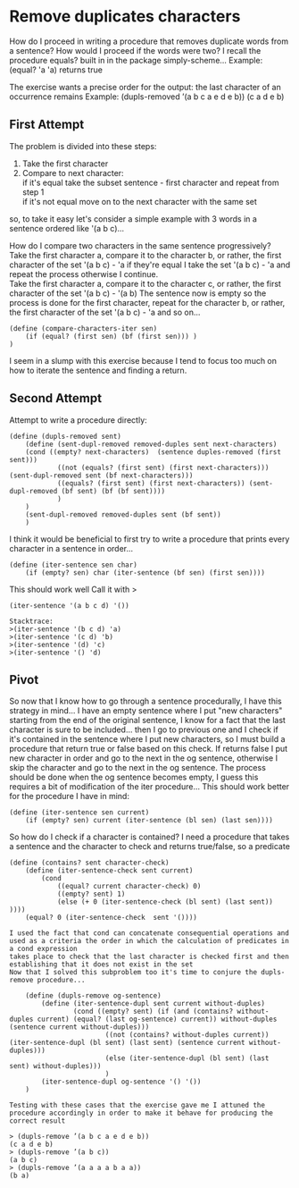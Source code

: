 # Remove duplicates characters

How do I proceed in writing a procedure that removes duplicate words from a sentence?
How would I proceed if the words were two? I recall the procedure equals? built in in the package simply-scheme...
Example: (equal? 'a 'a) returns true

The exercise wants a precise order for the output: the last character of an occurrence remains
Example:
(dupls-removed ’(a b c a e d e b))
(c a d e b)


## First Attempt
The problem is divided into these steps:
1. Take the first character  
2. Compare to next character:  
	if it's equal take the subset sentence - first character and repeat from step 1  
	if it's not equal move on to the next character with the same set  

so, to take it easy let's consider a simple example with 3 words in a sentence ordered like '(a b c)...

How do I compare two characters in the same sentence progressively? Take the first character a, compare it to the character b, or rather, the first character of the set '(a b c) - 'a if they're equal I take the set '(a b c) - 'a and repeat the process otherwise I continue.  
Take the first character a, compare it to the character c, or rather, the first character of the set '(a b c) - '(a b)
The sentence now is empty so the process is done for the first character, repeat for the character b, or rather, the first character of the set '(a b c) - 'a
and so on...

``` racket
(define (compare-characters-iter sen)
	(if (equal? (first sen) (bf (first sen))) )
)
```

I seem in a slump with this exercise because I tend to focus too much on how to iterate the sentence and finding a return.


## Second Attempt
Attempt to write a procedure directly:
``` racket
(define (dupls-removed sent)
	(define (sent-dupl-removed removed-duples sent next-characters)
	(cond ((empty? next-characters)  (sentence duples-removed (first sent)))
			((not (equals? (first sent) (first next-characters))) (sent-dupl-removed sent (bf next-characters)))
			((equals? (first sent) (first next-characters)) (sent-dupl-removed (bf sent) (bf (bf sent))))
			)	
	)
	(sent-dupl-removed removed-duples sent (bf sent))
	)
```

I think it would be beneficial to first try to write a procedure that prints every character in a sentence in order...

``` racket
(define (iter-sentence sen char)
	(if (empty? sen) char (iter-sentence (bf sen) (first sen))))
```


This should work well
Call it with > 
``` racket
(iter-sentence '(a b c d) '())

Stacktrace:
>(iter-sentence '(b c d) 'a)
>(iter-sentence '(c d) 'b)
>(iter-sentence '(d) 'c)
>(iter-sentence '() 'd)
```

## Pivot
So now that I know how to go through a sentence procedurally, I have this strategy in mind...
I have an empty sentence where I put "new characters" starting from the end of the original sentence, I know for a fact that the last character is sure to be included...
then I go to previous one and I check if it's contained in the sentence where I put new characters, so I must build a procedure that return true or false based on this check.
If returns false I put new character in order and go to the next in the og sentence, otherwise I skip the character and go to the next in the og sentence.
The process should be done when the og sentence becomes empty, I guess this requires a bit of modification of the iter procedure...
This should work better for the procedure I have in mind:

``` racket
(define (iter-sentence sen current)
    (if (empty? sen) current (iter-sentence (bl sen) (last sen))))
```

So how do I check if a character is contained?
I need a procedure that takes a sentence and the character to check and returns true/false, so a predicate

``` racket
(define (contains? sent character-check)
	(define (iter-sentence-check sent current)
		(cond 
			((equal? current character-check) 0)
			((empty? sent) 1)
			(else (+ 0 (iter-sentence-check (bl sent) (last sent)) ))))
	(equal? 0 (iter-sentence-check  sent '())))
```

	
	I used the fact that cond can concatenate consequential operations and used as a criteria the order in which the calculation of predicates in a cond expression
	takes place to check that the last character is checked first and then establishing that it does not exist in the set
	Now that I solved this subproblem too it's time to conjure the dupls-remove procedure...

``` racket
	(define (dupls-remove og-sentence)
		(define (iter-sentence-dupl sent current without-duples) 
				(cond ((empty? sent) (if (and (contains? without-duples current) (equal? (last og-sentence) current)) without-duples (sentence current without-duples)))
						((not (contains? without-duples current)) (iter-sentence-dupl (bl sent) (last sent) (sentence current without-duples)))
						(else (iter-sentence-dupl (bl sent) (last sent) without-duples)))
						)
		(iter-sentence-dupl og-sentence '() '())
	)
```
	
	Testing with these cases that the exercise gave me I attuned the procedure accordingly in order to make it behave for producing the correct result
``` racket
> (dupls-remove ’(a b c a e d e b))
(c a d e b)
> (dupls-remove ’(a b c))
(a b c)
> (dupls-remove ’(a a a a b a a))
(b a)
```
